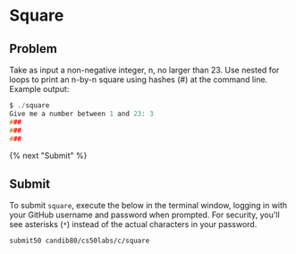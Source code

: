 # Square

## Problem
Take as input a non-negative integer, n, no larger than 23. Use nested for loops to print an n-by-n square using hashes (#) at the command line. Example output:

```c
$ ./square
Give me a number between 1 and 23: 3
###
###
###

```

{% next "Submit" %}

## Submit

To submit `square`, execute the below in the terminal window, logging in with your GitHub username and password when prompted. For security, you'll see asterisks (`*`) instead of the actual characters in your password.
```
submit50 candib80/cs50labs/c/square
```